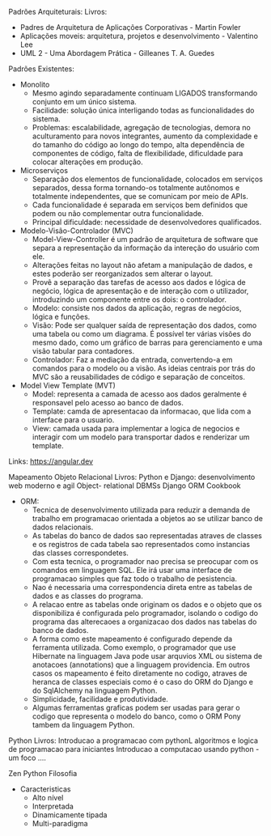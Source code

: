 Padrões Arquiteturais:
Livros:
- Padres de Arquitetura de Aplicações Corporativas - Martin Fowler
- Aplicações moveis: arquitetura, projetos e desenvolvimento - Valentino Lee
- UML 2 - Uma Abordagem Prática - Gilleanes T. A. Guedes

Padrões Existentes: 
- Monolito
    - Mesmo agindo separadamente continuam LIGADOS transformando conjunto em um único sistema.
    - Facilidade: solução única interligando todas as funcionalidades do sistema.
    - Problemas: escalabilidade, agregação de tecnologias, demora no aculturamento para novos integrantes, aumento da complexidade e do tamanho do código ao longo do tempo, alta dependência de componentes de código, falta de flexibilidade, dificuldade para colocar alterações em produção. 
- Microserviços
    - Separação dos elementos de funcionalidade, colocados em serviços separados, dessa forma tornando-os totalmente autônomos e totalmente independentes, que se comunicam por meio de APIs.
    - Cada funcionalidade é separada em serviços bem definidos que podem ou não complementar outra funcionalidade.
    - Principal dificuldade: necessidade de desenvolvedores qualificados. 
- Modelo-Visão-Controlador (MVC)
    - Model-View-Controller é um padrão de arquitetura de software que separa a representação da informação da intereção do usuário com ele.
    - Alterações feitas no layout não afetam a manipulação de dados, e estes poderão ser reorganizados sem alterar o layout.
    - Provê a separação das tarefas de acesso aos dados e lógica de negócio, lógica de apresentação e de interação com o utilizador, introduzindo um componente entre os dois: o controlador.
    - Modelo: consiste nos dados da aplicação, regras de negócios, lógica e funções.
    - Visão: Pode ser qualquer saída de representação dos dados, como uma tabela ou como um diagrama. É possível ter várias visões do mesmo dado, como um gráfico de barras para gerenciamento e uma visão tabular para contadores.
    - Controlador: Faz a mediação da entrada, convertendo-a em comandos para o modelo ou a visão. As ideias centrais por trás do MVC são a reusabilidades de código e separação de conceitos. 
- Model View Template (MVT)
    - Model: representa a camada de acesso aos dados geralmente é responsavel pelo acesso ao banco de dados.
    - Template: camda de apresentacao da informacao, que lida com a interface para o usuario.
    - View: camada usada para implementar a logica de negocios e interagir com  um modelo para transportar dados e renderizar um template.

Links: https://angular.dev

 
Mapeamento Objeto Relacional 
Livros: 
Python e Django: desenvolvimento web moderno e agil
Object- relational DBMSs
Django ORM Cookbook
- ORM:
    - Tecnica de desenvolvimento utilizada para reduzir a demanda de trabalho em programacao orientada a objetos ao se utilizar banco de dados relacionais.
    - As tabelas do banco de dados sao representadas atraves de classes e os registros de cada tabela sao representados como instancias das classes correspondetes.
    - Com esta tecnica, o programador nao precisa se preocupar com os comandos em linguagem SQL. Ele irá usar uma interface de programacao simples que faz todo o trabalho de pesistencia.
    - Nao é necessaria uma correspondencia direta entre as tabelas de dados e as classes do programa.
    - A relacao entre as tabelas onde originam os dados e o objeto que os disponibiliza é configurada pelo programador, isolando o codigo do programa das alterecaoes a organizacao dos dados nas tabelas do banco de dados. 
    - A forma como este mapeamento é configurado depende da ferramenta utilizada. Como exemplo, o programador que use Hibernate na linguagem Java pode usar arquvios XML ou sistema de anotacoes (annotations) que a linguagem providencia. Em outros casos os mapeamento é feito diretamente no codigo, atraves de heranca de classes especiais como é o caso do ORM do Django e do SqlAlchemy na linguagem Python.
    - Simplicidade, facilidade e produtividade.
    - Algumas ferramentas graficas podem ser usadas para gerar o codigo que representa o modelo do banco, como o ORM Pony tambem da linguagem Python.

Python
Livros:
Introducao a programacao com pythonL algoritmos e logica de programacao para iniciantes
Introducao a computacao usando python - um foco ....

Zen Python Filosofia
- Caracteristicas
    - Alto nível
    - Interpretada
    - Dinamicamente tipada
    - Multi-paradigma

